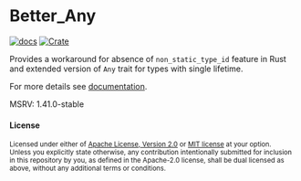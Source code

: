 # Better_Any
[![docs](https://docs.rs/better_any/badge.svg)](https://docs.rs/better_any)
[![Crate](https://img.shields.io/crates/v/better_any.svg)](https://crates.io/crates/better_any)


Provides a workaround for absence of `non_static_type_id` feature in Rust 
and extended version of `Any` trait for types with single lifetime.

For more details see [documentation](https:://docs.rs/better_any).

MSRV: 1.41.0-stable

#### License

<sup>
Licensed under either of <a href="LICENSE-APACHE">Apache License, Version
2.0</a> or <a href="LICENSE-MIT">MIT license</a> at your option.
</sup>

<br>

<sub>
Unless you explicitly state otherwise, any contribution intentionally submitted
for inclusion in this repository by you, as defined in the Apache-2.0 license, shall be
dual licensed as above, without any additional terms or conditions.
</sub>